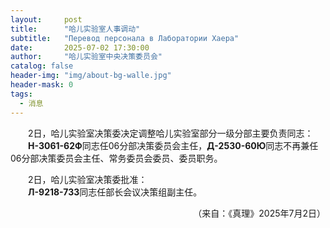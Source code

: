 ```yaml
---
layout:     post
title:      "哈儿实验室人事调动"
subtitle:   "Перевод персонала в Лаборатории Хаера"
date:       2025-07-02 17:30:00
author:     "哈儿实验室中央决策委员会"
catalog: false
header-img: "img/about-bg-walle.jpg"
header-mask: 0
tags:
  - 消息
---
```


&emsp;&emsp;2日，哈儿实验室决策委决定调整哈儿实验室部分一级分部主要负责同志：  
&emsp;&emsp;**Н-3061-62Ф**同志任06分部决策委员会主任，**Д-2530-60Ю**同志不再兼任06分部决策委员会主任、常务委员会委员、委员职务。

&emsp;&emsp;2日，哈儿实验室决策委批准：  
&emsp;&emsp;**Л-9218-73З**同志任部长会议决策组副主任。
<div style="text-align: right">（来自：《真理》2025年7月2日）</div>